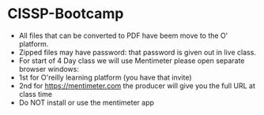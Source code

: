 # CISSP-Bootcamp
* All files that can be converted to PDF have beem move to the O' platform.
* Zipped files may have password: that password is given out in live class.
* For start of 4 Day class we will use Mentimeter please open separate browser windows: 
* 1st for O'reilly learning platform (you have that invite)
* 2nd for https://mentimeter.com the producer will give you the full URL at class time
* Do NOT install or use the mentimeter app
